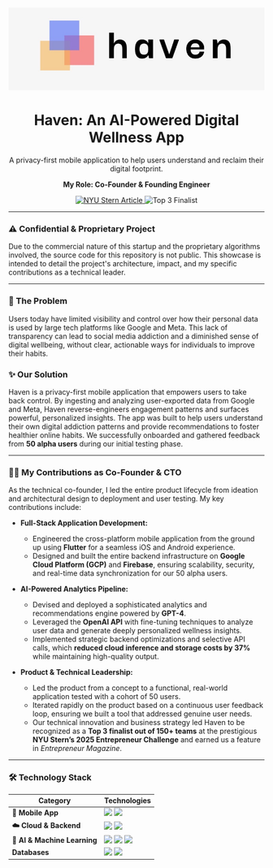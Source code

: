 

<div align="center">
  <img src="https://github.com/amaanmithani/Haven_app/blob/main/FDC27F0B-39FF-4569-B771-5227B7FF5101_4_5005_c.jpeg?raw=true" alt="Haven App Banner" width="800"/>
  <h1 align="center">Haven: An AI-Powered Digital Wellness App</h1>
  <p align="center">
    A privacy-first mobile application to help users understand and reclaim their digital footprint.
  </p>
  <p align="center">
    <strong>My Role: Co-Founder & Founding Engineer</strong>
  </p>
</div>

<p align="center">
  <a href="https://nyusternberkleycenter.com/2025/04/taking-control-of-your-digital-footprint-with-haven/" target="_blank">
    <img src="https://img.shields.io/badge/NYU_Stern_Feature-Read_Article-blue?style=for-the-badge" alt="NYU Stern Article"/>
  </a>
  <img src="https://img.shields.io/badge/NYU_Entrepreneur_Challenge-Top_3_Finalist-brightgreen?style=for-the-badge" alt="Top 3 Finalist"/>
</p>

---

### ⚠️ Confidential & Proprietary Project

Due to the commercial nature of this startup and the proprietary algorithms involved, the source code for this repository is not public. This showcase is intended to detail the project's architecture, impact, and my specific contributions as a technical leader.

---

### 🎯 The Problem

Users today have limited visibility and control over how their personal data is used by large tech platforms like Google and Meta. This lack of transparency can lead to social media addiction and a diminished sense of digital wellbeing, without clear, actionable ways for individuals to improve their habits.

### ✨ Our Solution

Haven is a privacy-first mobile application that empowers users to take back control. By ingesting and analyzing user-exported data from Google and Meta, Haven reverse-engineers engagement patterns and surfaces powerful, personalized insights. The app was built to help users understand their own digital addiction patterns and provide recommendations to foster healthier online habits. We successfully onboarded and gathered feedback from **50 alpha users** during our initial testing phase.

---

### 👨‍💻 My Contributions as Co-Founder & CTO

As the technical co-founder, I led the entire product lifecycle from ideation and architectural design to deployment and user testing. My key contributions include:

* **Full-Stack Application Development:**
    * Engineered the cross-platform mobile application from the ground up using **Flutter** for a seamless iOS and Android experience.
    * Designed and built the entire backend infrastructure on **Google Cloud Platform (GCP)** and **Firebase**, ensuring scalability, security, and real-time data synchronization for our 50 alpha users.

* **AI-Powered Analytics Pipeline:**
    * Devised and deployed a sophisticated analytics and recommendations engine powered by **GPT-4**.
    * Leveraged the **OpenAI API** with fine-tuning techniques to analyze user data and generate deeply personalized wellness insights.
    * Implemented strategic backend optimizations and selective API calls, which **reduced cloud inference and storage costs by 37%** while maintaining high-quality output.

* **Product & Technical Leadership:**
    * Led the product from a concept to a functional, real-world application tested with a cohort of 50 users.
    * Iterated rapidly on the product based on a continuous user feedback loop, ensuring we built a tool that addressed genuine user needs.
    * Our technical innovation and business strategy led Haven to be recognized as a **Top 3 finalist out of 150+ teams** at the prestigious **NYU Stern’s 2025 Entrepreneur Challenge** and earned us a feature in *Entrepreneur Magazine*.

---

### 🛠️ Technology Stack

| Category            | Technologies                                                                                                                                                                                                                                                        |
| ------------------- | ------------------------------------------------------------------------------------------------------------------------------------------------------------------------------------------------------------------------------------------------------------------- |
| **📱 Mobile App** | <img src="https://img.shields.io/badge/Flutter-02569B?style=flat&logo=flutter&logoColor=white" /> <img src="https://img.shields.io/badge/Dart-0175C2?style=flat&logo=dart&logoColor=white" />                                                                       |
| **☁️ Cloud & Backend** | <img src="https://img.shields.io/badge/Google_Cloud-4285F4?style=flat&logo=google-cloud&logoColor=white" /> <img src="https://img.shields.io/badge/Firebase-FFCA28?style=flat&logo=firebase&logoColor=black" />                                                    |
| **🤖 AI & Machine Learning** | <img src="https://img.shields.io/badge/Python-3776AB?style=flat&logo=python&logoColor=white" /> <img src="https://img.shields.io/badge/OpenAI_API-412991?style=flat&logo=openai&logoColor=white" /> <img src="https://img.shields.io/badge/GPT--4-74aa9c?style=flat" /> |
| **Databases** | <img src="https://img.shields.io/badge/Firestore-FFCA28?style=flat&logo=firebase&logoColor=black" /> <img src="https://img.shields.io/badge/Google_Cloud_Storage-4285F4?style=flat&logo=google-cloud&logoColor=white" />                                               |
